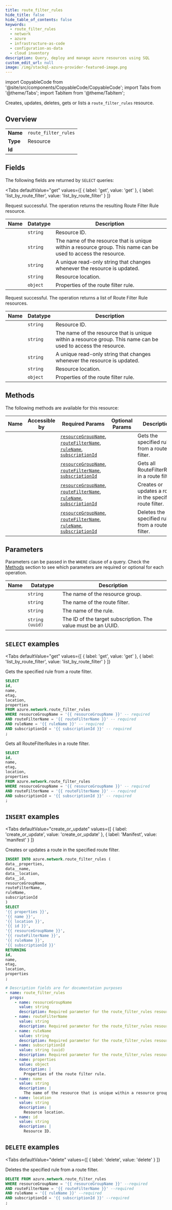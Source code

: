 ```yaml
--- 
title: route_filter_rules
hide_title: false
hide_table_of_contents: false
keywords:
  - route_filter_rules
  - network
  - azure
  - infrastructure-as-code
  - configuration-as-data
  - cloud inventory
description: Query, deploy and manage azure resources using SQL
custom_edit_url: null
image: /img/stackql-azure-provider-featured-image.png
---
```


import CopyableCode from '@site/src/components/CopyableCode/CopyableCode';
import Tabs from '@theme/Tabs';
import TabItem from '@theme/TabItem';

Creates, updates, deletes, gets or lists a <code>route_filter_rules</code> resource.

## Overview
<table><tbody>
<tr><td><b>Name</b></td><td><code>route_filter_rules</code></td></tr>
<tr><td><b>Type</b></td><td>Resource</td></tr>
<tr><td><b>Id</b></td><td><CopyableCode code="azure.network.route_filter_rules" /></td></tr>
</tbody></table>

## Fields

The following fields are returned by `SELECT` queries:

<Tabs
    defaultValue="get"
    values={[
        { label: 'get', value: 'get' },
        { label: 'list_by_route_filter', value: 'list_by_route_filter' }
    ]}
>
<TabItem value="get">

Request successful. The operation returns the resulting Route Filter Rule resource.

<table>
<thead>
    <tr>
    <th>Name</th>
    <th>Datatype</th>
    <th>Description</th>
    </tr>
</thead>
<tbody>
<tr>
    <td><CopyableCode code="id" /></td>
    <td><code>string</code></td>
    <td>Resource ID.</td>
</tr>
<tr>
    <td><CopyableCode code="name" /></td>
    <td><code>string</code></td>
    <td>The name of the resource that is unique within a resource group. This name can be used to access the resource.</td>
</tr>
<tr>
    <td><CopyableCode code="etag" /></td>
    <td><code>string</code></td>
    <td>A unique read-only string that changes whenever the resource is updated.</td>
</tr>
<tr>
    <td><CopyableCode code="location" /></td>
    <td><code>string</code></td>
    <td>Resource location.</td>
</tr>
<tr>
    <td><CopyableCode code="properties" /></td>
    <td><code>object</code></td>
    <td>Properties of the route filter rule.</td>
</tr>
</tbody>
</table>
</TabItem>
<TabItem value="list_by_route_filter">

Request successful. The operation returns a list of Route Filter Rule resources.

<table>
<thead>
    <tr>
    <th>Name</th>
    <th>Datatype</th>
    <th>Description</th>
    </tr>
</thead>
<tbody>
<tr>
    <td><CopyableCode code="id" /></td>
    <td><code>string</code></td>
    <td>Resource ID.</td>
</tr>
<tr>
    <td><CopyableCode code="name" /></td>
    <td><code>string</code></td>
    <td>The name of the resource that is unique within a resource group. This name can be used to access the resource.</td>
</tr>
<tr>
    <td><CopyableCode code="etag" /></td>
    <td><code>string</code></td>
    <td>A unique read-only string that changes whenever the resource is updated.</td>
</tr>
<tr>
    <td><CopyableCode code="location" /></td>
    <td><code>string</code></td>
    <td>Resource location.</td>
</tr>
<tr>
    <td><CopyableCode code="properties" /></td>
    <td><code>object</code></td>
    <td>Properties of the route filter rule.</td>
</tr>
</tbody>
</table>
</TabItem>
</Tabs>

## Methods

The following methods are available for this resource:

<table>
<thead>
    <tr>
    <th>Name</th>
    <th>Accessible by</th>
    <th>Required Params</th>
    <th>Optional Params</th>
    <th>Description</th>
    </tr>
</thead>
<tbody>
<tr>
    <td><a href="#get"><CopyableCode code="get" /></a></td>
    <td><CopyableCode code="select" /></td>
    <td><a href="#parameter-resourceGroupName"><code>resourceGroupName</code></a>, <a href="#parameter-routeFilterName"><code>routeFilterName</code></a>, <a href="#parameter-ruleName"><code>ruleName</code></a>, <a href="#parameter-subscriptionId"><code>subscriptionId</code></a></td>
    <td></td>
    <td>Gets the specified rule from a route filter.</td>
</tr>
<tr>
    <td><a href="#list_by_route_filter"><CopyableCode code="list_by_route_filter" /></a></td>
    <td><CopyableCode code="select" /></td>
    <td><a href="#parameter-resourceGroupName"><code>resourceGroupName</code></a>, <a href="#parameter-routeFilterName"><code>routeFilterName</code></a>, <a href="#parameter-subscriptionId"><code>subscriptionId</code></a></td>
    <td></td>
    <td>Gets all RouteFilterRules in a route filter.</td>
</tr>
<tr>
    <td><a href="#create_or_update"><CopyableCode code="create_or_update" /></a></td>
    <td><CopyableCode code="insert" /></td>
    <td><a href="#parameter-resourceGroupName"><code>resourceGroupName</code></a>, <a href="#parameter-routeFilterName"><code>routeFilterName</code></a>, <a href="#parameter-ruleName"><code>ruleName</code></a>, <a href="#parameter-subscriptionId"><code>subscriptionId</code></a></td>
    <td></td>
    <td>Creates or updates a route in the specified route filter.</td>
</tr>
<tr>
    <td><a href="#delete"><CopyableCode code="delete" /></a></td>
    <td><CopyableCode code="delete" /></td>
    <td><a href="#parameter-resourceGroupName"><code>resourceGroupName</code></a>, <a href="#parameter-routeFilterName"><code>routeFilterName</code></a>, <a href="#parameter-ruleName"><code>ruleName</code></a>, <a href="#parameter-subscriptionId"><code>subscriptionId</code></a></td>
    <td></td>
    <td>Deletes the specified rule from a route filter.</td>
</tr>
</tbody>
</table>

## Parameters

Parameters can be passed in the `WHERE` clause of a query. Check the [Methods](#methods) section to see which parameters are required or optional for each operation.

<table>
<thead>
    <tr>
    <th>Name</th>
    <th>Datatype</th>
    <th>Description</th>
    </tr>
</thead>
<tbody>
<tr id="parameter-resourceGroupName">
    <td><CopyableCode code="resourceGroupName" /></td>
    <td><code>string</code></td>
    <td>The name of the resource group.</td>
</tr>
<tr id="parameter-routeFilterName">
    <td><CopyableCode code="routeFilterName" /></td>
    <td><code>string</code></td>
    <td>The name of the route filter.</td>
</tr>
<tr id="parameter-ruleName">
    <td><CopyableCode code="ruleName" /></td>
    <td><code>string</code></td>
    <td>The name of the rule.</td>
</tr>
<tr id="parameter-subscriptionId">
    <td><CopyableCode code="subscriptionId" /></td>
    <td><code>string (uuid)</code></td>
    <td>The ID of the target subscription. The value must be an UUID.</td>
</tr>
</tbody>
</table>

## `SELECT` examples

<Tabs
    defaultValue="get"
    values={[
        { label: 'get', value: 'get' },
        { label: 'list_by_route_filter', value: 'list_by_route_filter' }
    ]}
>
<TabItem value="get">

Gets the specified rule from a route filter.

```sql
SELECT
id,
name,
etag,
location,
properties
FROM azure.network.route_filter_rules
WHERE resourceGroupName = '{{ resourceGroupName }}' -- required
AND routeFilterName = '{{ routeFilterName }}' -- required
AND ruleName = '{{ ruleName }}' -- required
AND subscriptionId = '{{ subscriptionId }}' -- required
;
```
</TabItem>
<TabItem value="list_by_route_filter">

Gets all RouteFilterRules in a route filter.

```sql
SELECT
id,
name,
etag,
location,
properties
FROM azure.network.route_filter_rules
WHERE resourceGroupName = '{{ resourceGroupName }}' -- required
AND routeFilterName = '{{ routeFilterName }}' -- required
AND subscriptionId = '{{ subscriptionId }}' -- required
;
```
</TabItem>
</Tabs>


## `INSERT` examples

<Tabs
    defaultValue="create_or_update"
    values={[
        { label: 'create_or_update', value: 'create_or_update' },
        { label: 'Manifest', value: 'manifest' }
    ]}
>
<TabItem value="create_or_update">

Creates or updates a route in the specified route filter.

```sql
INSERT INTO azure.network.route_filter_rules (
data__properties,
data__name,
data__location,
data__id,
resourceGroupName,
routeFilterName,
ruleName,
subscriptionId
)
SELECT 
'{{ properties }}',
'{{ name }}',
'{{ location }}',
'{{ id }}',
'{{ resourceGroupName }}',
'{{ routeFilterName }}',
'{{ ruleName }}',
'{{ subscriptionId }}'
RETURNING
id,
name,
etag,
location,
properties
;
```
</TabItem>
<TabItem value="manifest">

```yaml
# Description fields are for documentation purposes
- name: route_filter_rules
  props:
    - name: resourceGroupName
      value: string
      description: Required parameter for the route_filter_rules resource.
    - name: routeFilterName
      value: string
      description: Required parameter for the route_filter_rules resource.
    - name: ruleName
      value: string
      description: Required parameter for the route_filter_rules resource.
    - name: subscriptionId
      value: string (uuid)
      description: Required parameter for the route_filter_rules resource.
    - name: properties
      value: object
      description: |
        Properties of the route filter rule.
    - name: name
      value: string
      description: |
        The name of the resource that is unique within a resource group. This name can be used to access the resource.
    - name: location
      value: string
      description: |
        Resource location.
    - name: id
      value: string
      description: |
        Resource ID.
```
</TabItem>
</Tabs>


## `DELETE` examples

<Tabs
    defaultValue="delete"
    values={[
        { label: 'delete', value: 'delete' }
    ]}
>
<TabItem value="delete">

Deletes the specified rule from a route filter.

```sql
DELETE FROM azure.network.route_filter_rules
WHERE resourceGroupName = '{{ resourceGroupName }}' --required
AND routeFilterName = '{{ routeFilterName }}' --required
AND ruleName = '{{ ruleName }}' --required
AND subscriptionId = '{{ subscriptionId }}' --required
;
```
</TabItem>
</Tabs>
